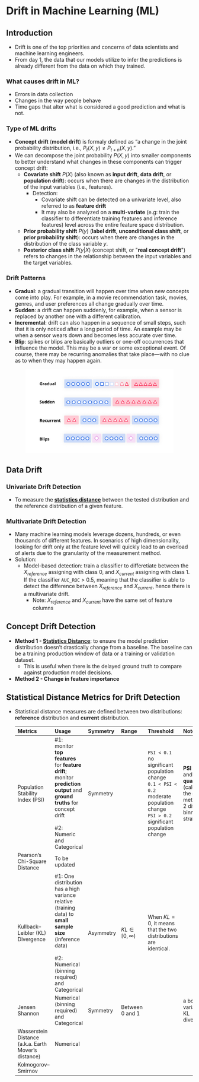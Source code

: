 # Drift in Machine Learning (ML)

## Introduction

- Drift is one of the top priorities and concerns of data scientists and machine learning engineers.
- From day 1, the data that our models utilize to infer the predictions is already different from the data on which they trained.

### What causes drift in ML?

- Errors in data collection
- Changes in the way people behave
- Time gaps that alter what is considered a good prediction and what is not.

### Type of ML drifts

- **Concept drift** (**model drift**) is formaly defined as “a change in the joint probability distribution, i.e., $P_t(X,y)  \neq  P_{t+n}(X,y).$”
- We can decompose the joint probability $P(X,y)$ into smaller components to better understand what changes in these components can trigger concept drift:
  - **Covariate shift** $P(X)$ (also known as **input drift**, **data drift**, or **population drift**): occurs when there are changes in the distribution of the input variables (i.e., features).
    - Detection:
      - Covariate shift can be detected on a univariate level, also referred to as **feature drift**
      - It may also be analyzed on a **multi-variate** (e.g: train the classifier to differentiate training features and inference features) level across the entire feature space distribution.
  - **Prior probability shift** $P(y)$ (**label drift**, **unconditional class shift**, or **prior probability shift**): occurs when there are changes in the distribution of the class variable $y$.
  - **Posterior class shift** $P(y | X)$ (concept shift, or "**real concept drift**") refers to changes in the relationship between the input variables and the target variables.

### Drift Patterns

- **Gradual**: a gradual transition will happen over time when new concepts come into play. For example, in a movie recommendation task, movies, genres, and user preferences all change gradually over time.
- **Sudden**: a drift can happen suddenly, for example, when a sensor is replaced by another one with a different calibration.
- **Incremental**: drift can also happen in a sequence of small steps, such that it is only noticed after a long period of time. An example may be when a sensor wears down and becomes less accurate over time.
- **Blip**: spikes or blips are basically outliers or one-off occurrences that influence the model. This may be a war or some exceptional event. Of course, there may be recurring anomalies that take place—with no clue as to when they may happen again.

<p align="center"><img src="../../assets/img/patterns-of-drift.png" width=400></p>

## Data Drift

### Univariate Drift Detection

- To measure the [**statistics distance**](#statistical-distance-metrics-for-drift-detection) between the tested distribution and the reference distribution of a given feature.

### Multivariate Drift Detection

- Many machine learning models leverage dozens, hundreds, or even thousands of different features. In scenarios of high dimensionality, looking for drift only at the feature level will quickly lead to an overload of alerts due to the granularity of the measurement method.
- Solution:
  - Model-based detection: train a classifier to differetiate between the $X_{reference}$ assigning with class $0$, and $X_{current}$ assigning with class $1$. If the classifier `AUC_ROC` > 0.5, meaning that the classifier is able to detect the difference between $X_{reference}$ and $X_{current}$, hence there is a multivariate drift.
    - Note: $X_{reference}$ and $X_{current}$ have the same set of feature columns

## Concept Drift Detection

- **Method 1 - [Statistics Distance](#statistical-distance-metrics-for-drift-detection)**: to ensure the model prediction distribution doesn’t drastically change from a baseline. The baseline can be a training production window of data or a training or validation dataset.
  - This is useful when there is the delayed ground truth to compare against production model decisions.
- **Method 2 - Change in feature importance**

## Statistical Distance Metrics for Drift Detection

- Statistical distance measures are defined between two distributions: **reference** distribution and **current** distribution.

  | Metrics                                              | Usage                                                                                                                                                                | Symmetry  | Range               | Threshold                                                                                                                                 | Note                                                                                                 |
  | ---------------------------------------------------- | -------------------------------------------------------------------------------------------------------------------------------------------------------------------- | --------- | ------------------- | ----------------------------------------------------------------------------------------------------------------------------------------- | ---------------------------------------------------------------------------------------------------- |
  | Population Stability Index (PSI)                     | #1: monitor **top features** for **feature drift**; monitor **prediction output** and **ground truths** for concept drift<br><br>#2: Numeric and Categorical         | Symmetry  |                     | `PSI < 0.1` no significant population change<br>`0.1 < PSI < 0.2` moderate population change<br>`PSI > 0.2` significant population change | **PSI bins** and **PSI quantiles** (calculating the same metric with 2 different binning strategies) |
  | Pearson’s Chi-Square Distance                        | To be updated                                                                                                                                                        |           |                     |                                                                                                                                           |                                                                                                      |
  | Kullback–Leibler (KL) Divergence                     | #1: One distribution has a high variance relative (training data) to **small sample size** (inference data)<br><br> #2: Numerical (binning required) and Categorical | Asymmetry | $KL \in [0,\infty)$ | When $KL=0$, it means that the two distributions are identical.                                                                           |                                                                                                      |
  | Jensen Shannon                                       | Numerical (binning required) and Categorical                                                                                                                         | Symmetry  | Between 0 and 1     |                                                                                                                                           | a bounded variant of KL divergence                                                                   |
  | Wasserstein Distance (a.k.a. Earth Mover’s distance) | Numerical                                                                                                                                                            |           |                     |                                                                                                                                           |                                                                                                      |
  | Kolmogorov–Smirnov                                   |                                                                                                                                                                      |           |                     |                                                                                                                                           |                                                                                                      |
